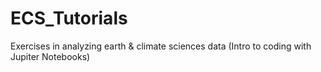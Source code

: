 # ECS_Tutorials
Exercises in analyzing earth &amp; climate sciences data (Intro to coding with Jupiter Notebooks)
